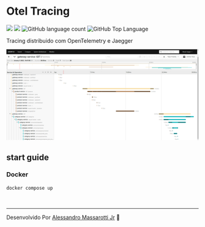 # Otel Tracing

<p>
  <img src="https://img.shields.io/badge/made%20by-Alessandro%20Massarotti%20Jr-109999?style=flat-square">
  <img src="https://img.shields.io/badge/Node.js-22.6.0-109999?style=flat-square">
  <img alt="GitHub language count" src="https://img.shields.io/github/languages/count/alessandro-massarotti-Jr/otel-distributed-tracing?color=109999&style=flat-square">
  <img alt="GitHub Top Language" src="https://img.shields.io/github/languages/top/alessandro-massarotti-Jr/otel-distributed-tracing?color=109999&style=flat-square">
</p>

Tracing distribuido com OpenTelemetry e Jaegger

<img src="./screenshot.png" alt="ScreenShot"/>

## start guide

### Docker

```bash 
docker compose up
```

<br>

---

Desenvolvido Por [Alessandro Massarotti Jr](https://github.com/alessandro-massarotti-jr) 🤖
